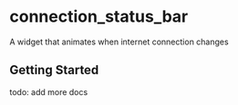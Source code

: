 # connection_status_bar

A widget that animates when internet connection changes

## Getting Started

todo: add more docs
